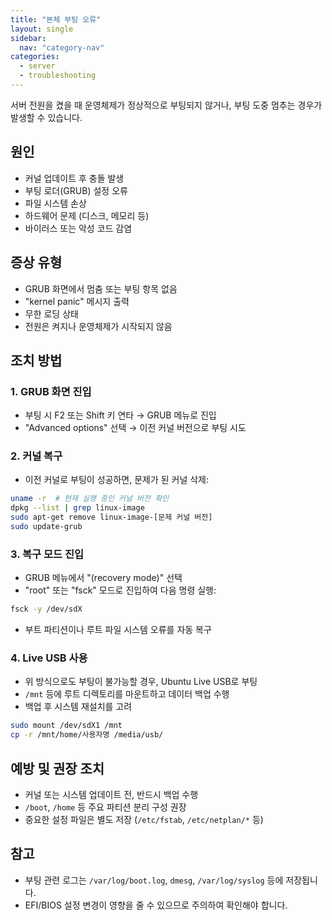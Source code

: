```yaml
---
title: "본체 부팅 오류"
layout: single
sidebar:
  nav: "category-nav"
categories:
  - server
  - troubleshooting
---
```



서버 전원을 켰을 때 운영체제가 정상적으로 부팅되지 않거나, 부팅 도중 멈추는 경우가 발생할 수 있습니다. 

## 원인

- 커널 업데이트 후 충돌 발생
- 부팅 로더(GRUB) 설정 오류
- 파일 시스템 손상
- 하드웨어 문제 (디스크, 메모리 등)
- 바이러스 또는 악성 코드 감염

## 증상 유형

- GRUB 화면에서 멈춤 또는 부팅 항목 없음
- "kernel panic" 메시지 출력
- 무한 로딩 상태
- 전원은 켜지나 운영체제가 시작되지 않음

## 조치 방법

### 1. GRUB 화면 진입

- 부팅 시 F2 또는 Shift 키 연타 → GRUB 메뉴로 진입
- "Advanced options" 선택 → 이전 커널 버전으로 부팅 시도

### 2. 커널 복구

- 이전 커널로 부팅이 성공하면, 문제가 된 커널 삭제:

```bash
uname -r  # 현재 실행 중인 커널 버전 확인
dpkg --list | grep linux-image
sudo apt-get remove linux-image-[문제 커널 버전]
sudo update-grub
```

### 3. 복구 모드 진입

- GRUB 메뉴에서 "(recovery mode)" 선택
- "root" 또는 "fsck" 모드로 진입하여 다음 명령 실행:

```bash
fsck -y /dev/sdX
```

- 부트 파티션이나 루트 파일 시스템 오류를 자동 복구

### 4. Live USB 사용

- 위 방식으로도 부팅이 불가능할 경우, Ubuntu Live USB로 부팅
- `/mnt` 등에 루트 디렉토리를 마운트하고 데이터 백업 수행
- 백업 후 시스템 재설치를 고려

```bash
sudo mount /dev/sdX1 /mnt
cp -r /mnt/home/사용자명 /media/usb/
```

## 예방 및 권장 조치

- 커널 또는 시스템 업데이트 전, 반드시 백업 수행
- `/boot`, `/home` 등 주요 파티션 분리 구성 권장
- 중요한 설정 파일은 별도 저장 (`/etc/fstab`, `/etc/netplan/*` 등)

## 참고

- 부팅 관련 로그는 `/var/log/boot.log`, `dmesg`, `/var/log/syslog` 등에 저장됩니다.
- EFI/BIOS 설정 변경이 영향을 줄 수 있으므로 주의하여 확인해야 합니다.
